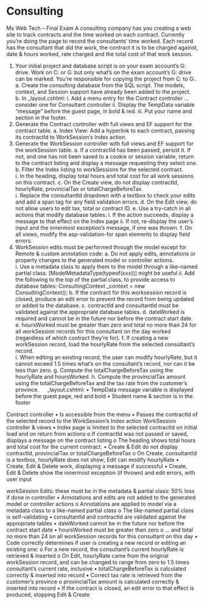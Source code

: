 # Consulting

Ms Web Tech – Final Exam
A consulting company has you creating a web site to track contracts and the time worked on each contract.  Currently you’re doing the page to record the consultants’ time worked.  Each record has the consultant that did the work, the contract it is to be charged against, date & hours worked, rate charged and the total cost of that work session.
1.	Your initial project and database script is on your exam account’s G: drive.  Work on C: or G: but only what’s on the exam account’s G: drive can be marked. You’re responsible for copying the project from C: to G:.
a.	Create the consulting database from the SQL script.  The models, context, and Session support have already been added to the project.  
b.	In _layout.cshtml:
i.	Add a menu entry for the Contract controller … consider one for Consultant controller
ii.	Display the TempData variable “message” before the guest page, in bold & red.
iii.	Put your name and section in the footer. 
2.	Generate the Contract controller with full views and EF support for the contract table. 
a.	Index View: Add a hyperlink to each contract, passing its contractId to WorkSession’s Index action. 
3.	Generate the WorkSession controller with full views and EF support for the workSession table.
a.	If a contractId has been passed, persist it.  If not, and one has not been saved to a cookie or session variable, return to the contract listing and display a message requesting they select one.
b.	Filter the Index listing to workSessions for the selected contract.  
i.	In the heading, display total hours and total cost for all work sessions on this contract.
c.	On the Create view, do not display contractId, hourlyRate, provincialTax or totalChargeBeforeTax.  
i.	Replace the consultantId dropdown with a textbox to check your edits and add a span tag for any field validation errors.
d.	On the Edit view, do not allow users to edit tax, total or contract ID.
e.	Use a try-catch in all actions that modify database tables:
i.	If the action succeeds, display a message to that effect on the Index page
ii.	If not, re-display the user’s input and the innermost exception’s message, if one was thrown.
f.	On all views, modify the asp-validation-for span elements to display field errors.
4.	WorkSession edits must be performed through the model except for Remote & custom annotation code:
a.	Do not apply edits, annotations or property changes to the generated model or controller actions.  
i.	Use a metadata class to apply them to the model through a like-named partial class.
[ModelMetadataType(typeof(xxx))] might be useful
ii.	Add the following to the top of the partial class, to provide access to database tables:
ConsultingContext _context = new ConsultingContext();
b.	If the contract for this worksession record is closed, produce an edit error to prevent the record from being updated or added to the database.
c.	contractId and consultantId must be validated against the appropriate database tables.
d.	dateWorked is required and cannot be in the future nor before the contract start date.
e.	hoursWorked must be greater than zero and total no more than 24 for all workSession records for this consultant on the day worked (regardless of which contract they’re for).
f.	If creating a new workSession record, load the hourlyRate from the selected consultant’s record.  
i.	When editing an existing record, the user can modify hourlyRate, but it cannot exceed 1.5 times what’s on the consultant’s record, nor can it be less than zero.
g.	Compute the totalChargeBeforeTax using the hourlyRate and hoursWorked.
h.	Compute the provincialTax amount using the totalChargeBeforeTax and the tax rate from the customer’s province.  
_layout.cshtml:
•	TempData message variable is displayed before the guest page, red and bold
•	Student name & section is in the footer	

Contract controller
•	Is accessible from the menu
•	Passes the contractId of the selected record to the WorkSession’s Index action
WorkSession controller & views
•	Index page is limited to the selected contractId on initial load and on return from actions
o	If contractId was not passed or saved, displays a message on the contract listing
o	The heading shows total hours and total cost for the current contract.
•	Create & Edit do not display contractId, provincialTax or totalChargeBeforeTax
o	On Create, consultantId is a textbox, hourlyRate does not show; Edit can modify hourlyRate
•	Create, Edit & Delete work, displaying a message if successful 
•	Create, Edit & Delete show the innermost exception (if thrown) and edit errors, with user input	

workSession Edits: these must be in the metadata & partial class: 50% loss if done in controller
•	Annotations and edits are not added to the generated model or controller actions
o	Annotations are applied to model via a metadata class to a like-named partial class 
o	The like-named partial class is self-validating
•	consultantId and contractId are validated against the appropriate tables
•	dateWorked cannot be in the future nor before the contract start date
•	hoursWorked must be greater than zero
o	… and total no more than 24 on all workSession records for this consultant on this day
•	Code correctly determines if user is creating a new record or editing an existing one:
o	For a new record, the consultant’s current hourlyRate is retrieved & inserted
o	On Edit, hourlyRate came from the original workSession record, and can be changed to range from zero to 1.5 times consultant’s current rate, inclusive
•	totalChargeBeforeTax is calculated correctly & inserted into record
•	Correct tax rate is retrieved from the customer’s province
o	provincialTax amount is calculated correctly & inserted into record
•	If the contract is closed, an edit error to that effect is produced, stopping Edit & Create	

